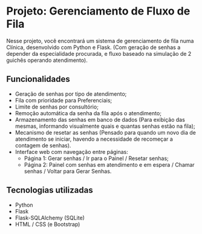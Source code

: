 # Projeto: Gerenciamento de Fluxo de Fila
Nesse projeto, você encontrará um sistema de gerenciamento de fila numa Clínica, desenvolvido com Python e Flask.
(Com geração de senhas a depender da especialidade procurada, e fluxo baseado na simulação de 2 guichês operando atendimento).

## Funcionalidades

- Geração de senhas por tipo de atendimento;
- Fila com prioridade para Preferenciais;
- Limite de senhas por consultório;
- Remoção automática da senha da fila após o atendimento;
- Armazenamento das senhas em banco de dados (Para exibição das mesmas, informando visualmente quais e quantas senhas estão na fila);
- Mecanismo de resetar as senhas (Pensado para quando um novo dia de atendimento se iniciar, havendo a necessidade de recomeçar a contagem de senhas).
- Interface web com navegação entre páginas:
  - Página 1: Gerar senhas / Ir para o Painel / Resetar senhas;
  - Página 2: Painel com senhas em atendimento e em espera / Chamar senhas / Voltar para Gerar Senhas.
    
## Tecnologias utilizadas

- Python
- Flask
- Flask-SQLAlchemy (SQLite)
- HTML / CSS (e Bootstrap)
